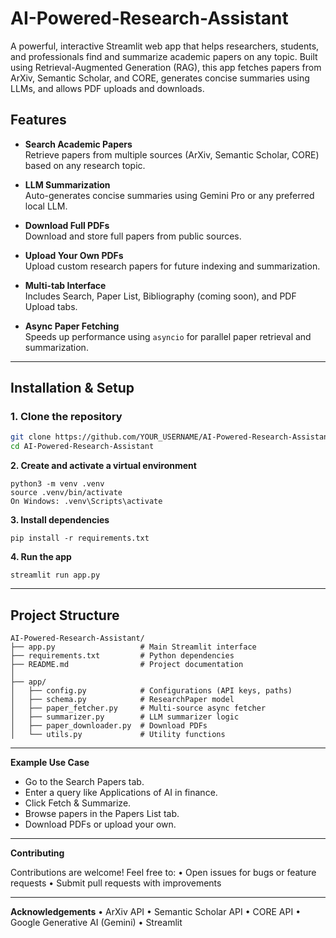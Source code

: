 # AI-Powered-Research-Assistant

A powerful, interactive Streamlit web app that helps researchers, students, and professionals find and summarize academic papers on any topic. Built using Retrieval-Augmented Generation (RAG), this app fetches papers from ArXiv, Semantic Scholar, and CORE, generates concise summaries using LLMs, and allows PDF uploads and downloads.


## Features

- **Search Academic Papers**  
  Retrieve papers from multiple sources (ArXiv, Semantic Scholar, CORE) based on any research topic.

- **LLM Summarization**  
  Auto-generates concise summaries using Gemini Pro or any preferred local LLM.

- **Download Full PDFs**  
  Download and store full papers from public sources.

- **Upload Your Own PDFs**  
  Upload custom research papers for future indexing and summarization.

- **Multi-tab Interface**  
  Includes Search, Paper List, Bibliography (coming soon), and PDF Upload tabs.

- **Async Paper Fetching**  
  Speeds up performance using `asyncio` for parallel paper retrieval and summarization.

---

## Installation & Setup

### 1. Clone the repository
```bash
git clone https://github.com/YOUR_USERNAME/AI-Powered-Research-Assistant.git
cd AI-Powered-Research-Assistant
```
**2. Create and activate a virtual environment**
```
python3 -m venv .venv
source .venv/bin/activate
On Windows: .venv\Scripts\activate
```

**3. Install dependencies**
```
pip install -r requirements.txt
```

**4. Run the app**
```
streamlit run app.py
```
---

## Project Structure

```text
AI-Powered-Research-Assistant/
├── app.py                   # Main Streamlit interface
├── requirements.txt         # Python dependencies
├── README.md                # Project documentation
│
├── app/
│   ├── config.py            # Configurations (API keys, paths)
│   ├── schema.py            # ResearchPaper model
│   ├── paper_fetcher.py     # Multi-source async fetcher
│   ├── summarizer.py        # LLM summarizer logic
│   ├── paper_downloader.py  # Download PDFs
│   └── utils.py             # Utility functions
```
---

**Example Use Case**
- Go to the Search Papers tab.
- Enter a query like Applications of AI in finance.
- Click Fetch & Summarize.
- Browse papers in the Papers List tab.
- Download PDFs or upload your own.

---

**Contributing**

Contributions are welcome! Feel free to:
	•	Open issues for bugs or feature requests
	•	Submit pull requests with improvements

---

 **Acknowledgements**
      	•	ArXiv API
	•	Semantic Scholar API
	•	CORE API
	•	Google Generative AI (Gemini)
	•	Streamlit

